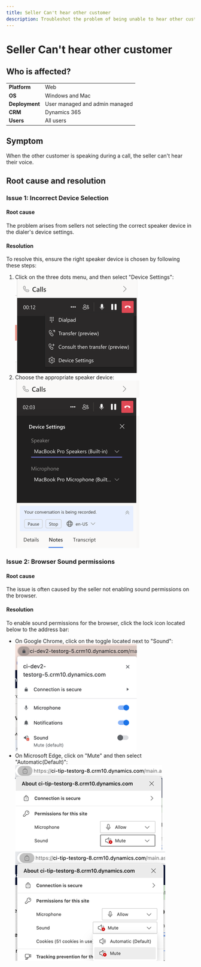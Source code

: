 ```yaml
---
title: Seller Can't hear other customer
description: Troubleshot the problem of being unable to hear other customer.
---
```


# Seller Can't hear other customer
## Who is affected?
|                |                                 |
|----------------|---------------------------------|
| **Platform**   | Web                             |
| **OS**         | Windows and Mac                 |
| **Deployment** | User managed and admin managed  |
| **CRM**        | Dynamics 365                    |
| **Users**      | All users                       |


## Symptom
When the other customer is speaking during a call, the seller can't hear their voice.

## Root cause and resolution
### Issue 1: Incorrect Device Selection

#### Root cause
The problem arises from sellers not selecting the correct speaker device in the dialer's device settings.

#### Resolution
To resolve this, ensure the right speaker device is chosen by following these steps:
1. Click on the three dots menu, and then select "Device Settings":  
   ![Dialer menu](media/cannot-hear-other-customer/dialer-menu.png)  
2. Choose the appropriate speaker device:  
   ![Dialer device settings](media/cannot-hear-other-customer/dialer-device-settings.png)  

### Issue 2: Browser Sound permissions

#### Root cause
The issue is often caused by the seller not enabling sound permissions on the browser.

#### Resolution
To enable sound permissions for the browser, click the lock icon located below to the address bar: 
* On Google Chrome, click on the toggle located next to "Sound":  
![Chrome enable sound](media/cannot-hear-other-customer/chrome-enable-sound.png)  
* On Microsoft Edge, click on "Mute" and then select "Automatic(Default)":  
![Edge enable sound](media/cannot-hear-other-customer/edge-enable-sound.png)  
![Edge enable sound](media/cannot-hear-other-customer/edge-enable-sound2.png)  
